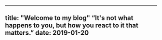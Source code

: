 

---
title: "Welcome to my blog"
“It's not what happens to you, but how you react to it that matters.”
date: 2019-01-20
---

